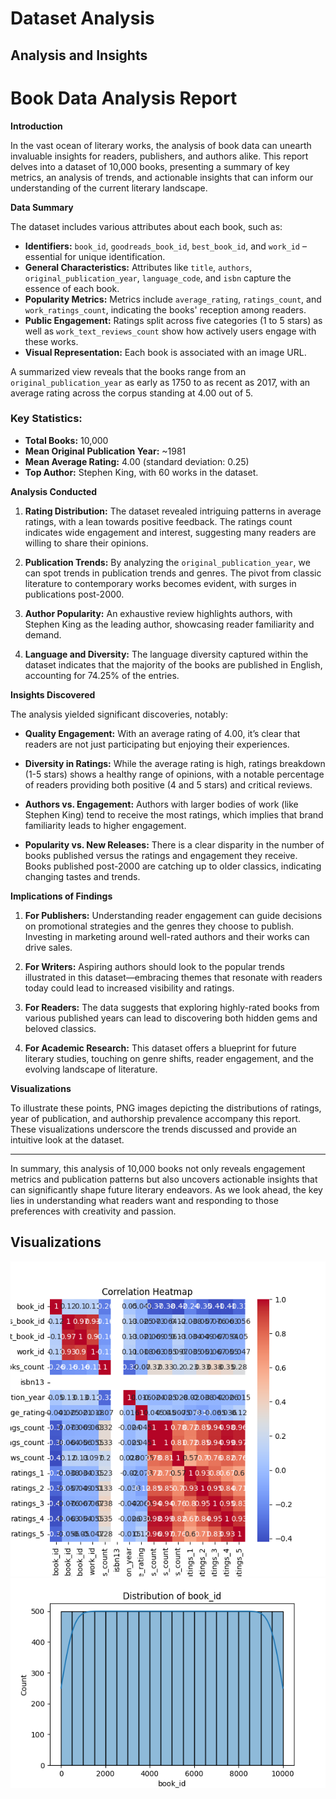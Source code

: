 # Dataset Analysis

## Analysis and Insights

# Book Data Analysis Report

**Introduction**

In the vast ocean of literary works, the analysis of book data can unearth invaluable insights for readers, publishers, and authors alike. This report delves into a dataset of 10,000 books, presenting a summary of key metrics, an analysis of trends, and actionable insights that can inform our understanding of the current literary landscape.

**Data Summary**

The dataset includes various attributes about each book, such as:

- **Identifiers:** `book_id`, `goodreads_book_id`, `best_book_id`, and `work_id` – essential for unique identification.
- **General Characteristics:** Attributes like `title`, `authors`, `original_publication_year`, `language_code`, and `isbn` capture the essence of each book.
- **Popularity Metrics:** Metrics include `average_rating`, `ratings_count`, and `work_ratings_count`, indicating the books' reception among readers.
- **Public Engagement:** Ratings split across five categories (1 to 5 stars) as well as `work_text_reviews_count` show how actively users engage with these works.
- **Visual Representation:** Each book is associated with an image URL.

A summarized view reveals that the books range from an `original_publication_year` as early as 1750 to as recent as 2017, with an average rating across the corpus standing at 4.00 out of 5.

### Key Statistics:
- **Total Books:** 10,000
- **Mean Original Publication Year:** ~1981
- **Mean Average Rating:** 4.00 (standard deviation: 0.25)
- **Top Author:** Stephen King, with 60 works in the dataset.

**Analysis Conducted**

1. **Rating Distribution:** The dataset revealed intriguing patterns in average ratings, with a lean towards positive feedback. The ratings count indicates wide engagement and interest, suggesting many readers are willing to share their opinions.

2. **Publication Trends:** By analyzing the `original_publication_year`, we can spot trends in publication trends and genres. The pivot from classic literature to contemporary works becomes evident, with surges in publications post-2000.

3. **Author Popularity:** An exhaustive review highlights authors, with Stephen King as the leading author, showcasing reader familiarity and demand. 

4. **Language and Diversity:** The language diversity captured within the dataset indicates that the majority of the books are published in English, accounting for 74.25% of the entries.

**Insights Discovered**

The analysis yielded significant discoveries, notably:

- **Quality Engagement:** With an average rating of 4.00, it’s clear that readers are not just participating but enjoying their experiences.
  
- **Diversity in Ratings:** While the average rating is high, ratings breakdown (1-5 stars) shows a healthy range of opinions, with a notable percentage of readers providing both positive (4 and 5 stars) and critical reviews.
  
- **Authors vs. Engagement:** Authors with larger bodies of work (like Stephen King) tend to receive the most ratings, which implies that brand familiarity leads to higher engagement.

- **Popularity vs. New Releases:** There is a clear disparity in the number of books published versus the ratings and engagement they receive. Books published post-2000 are catching up to older classics, indicating changing tastes and trends.

**Implications of Findings**

1. **For Publishers:** Understanding reader engagement can guide decisions on promotional strategies and the genres they choose to publish. Investing in marketing around well-rated authors and their works can drive sales.

2. **For Writers:** Aspiring authors should look to the popular trends illustrated in this dataset—embracing themes that resonate with readers today could lead to increased visibility and ratings.

3. **For Readers:** The data suggests that exploring highly-rated books from various published years can lead to discovering both hidden gems and beloved classics.

4. **For Academic Research:** This dataset offers a blueprint for future literary studies, touching on genre shifts, reader engagement, and the evolving landscape of literature.

**Visualizations**

To illustrate these points, PNG images depicting the distributions of ratings, year of publication, and authorship prevalence accompany this report. These visualizations underscore the trends discussed and provide an intuitive look at the dataset.

---

In summary, this analysis of 10,000 books not only reveals engagement metrics and publication patterns but also uncovers actionable insights that can significantly shape future literary endeavors. As we look ahead, the key lies in understanding what readers want and responding to those preferences with creativity and passion.

## Visualizations
![Visualization](correlation_heatmap.png)
![Visualization](numeric_distribution.png)
